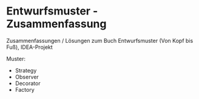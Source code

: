 # Entwurfsmuster - Zusammenfassung
Zusammenfassungen / Lösungen zum Buch Entwurfsmuster (Von Kopf bis Fuß), IDEA-Projekt

Muster: 
  - Strategy
  - Observer
  - Decorator
  - Factory
